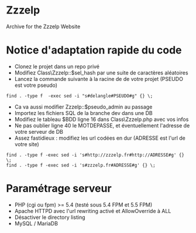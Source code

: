 # Zzzelp
Archive for the Zzzelp Website

# Notice d'adaptation rapide du code

* Clonez le projet dans un repo privé
* Modifiez Class\Zzzelp::$sel_hash par une suite de caractères aléatoires
* Lancez la commande suivante à la racine de de votre projet (PSEUDO est votre pseudo)
```shell
find . -type f  -exec sed -i "s#delangle#PSEUDO#g" {} \;
```
* Ca va aussi modifier Zzzelp::$pseudo_admin au passage
* Importez les fichiers SQL de la branche dev dans une DB
* Modifiez le tableau $BDD ligne 16 dans Class\Zzzelp.php avec vos infos
* Ne pas oublier ligne 40 le MOTDEPASSE, et éventuellement l'adresse de votre serveur de DB
* Assez fastidieux : modifiez les url codées en dur (ADRESSE est l'url de votre site)
```shell
find . -type f -exec sed -i 's#http://zzzelp.fr#http://ADRESSE#g' {} \;
find . -type f -exec sed -i 's#zzzelp.fr#ADRESSE#g' {} \;
```

# Paramétrage serveur

* PHP (cgi ou fpm) >= 5.4 (testé sous 5.4 FPM et 5.5 FPM)
* Apache HTTPD avec l'url rewriting activé et AllowOverride à ALL
* Désactiver le directory listing
* MySQL / MariaDB

